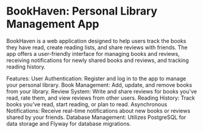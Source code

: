 # BookHaven: Personal Library Management App
BookHaven is a web application designed to help users track the books they have read, create reading lists, and share reviews with friends. The app offers a user-friendly interface for managing books and reviews, receiving notifications for newly shared books and reviews, and tracking reading history.

Features:
User Authentication: Register and log in to the app to manage your personal library.
Book Management: Add, update, and remove books from your library.
Review System: Write and share reviews for books you've read, rate them, and view reviews from other users.
Reading History: Track books you've read, start reading, or plan to read.
Asynchronous Notifications: Receive real-time notifications about new books or reviews shared by your friends.
Database Management: Utilizes PostgreSQL for data storage and Flyway for database migrations.
